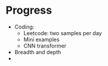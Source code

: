 # Progress

 - Coding:
    - Leetcode: two samples per day
    - Mini examples
    - CNN transformer
 - Breadth and depth
 - 